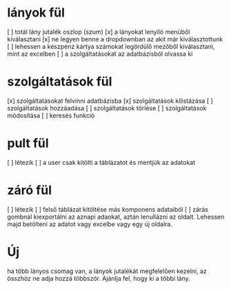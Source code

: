 # lányok fül
[ ] totál lány jutalék oszlop (szum)
[x] a lányokat lenyíló menüből kiválasztani
[x] ne legyen benne a dropdownban az akit már kiválasztottunk 
[ ] lehessen a készpénz kártya számokat legördülő mezőből kiválasztani, mint az excelben
[ ] a szolgáltatásokat az adatbázisból olvassa ki

# szolgáltatások fül
[x] szolgáltatásokat felvinni adatbázisba
[x] szolgáltatások kilistázása
[ ] szolgáltatások hozzáadása
[ ] szolgáltatások törlése
[ ] szolgáltatások módosítása
[ ] keresés funkció 

# pult fül
[ ] létezik
[ ] a user csak kitölti a táblázatot és mentjük az adatokat

# záró fül
[ ] létezik
[ ] felső táblázat kitöltése más komponens adataiból
[ ] zárás gombnál kiexportálni az aznapi adaokat, aztán lenullázni az oldalt. Lehessen majd betölteni az adatot vagy excelbe vagy egy új oldalra.

# Új
ha több lányos csomag van, a lányok jutalékát megfelelően kezelni, az összhöz ne adja hozzá többször. Ajánlja fel, hogy ki a többi lány.